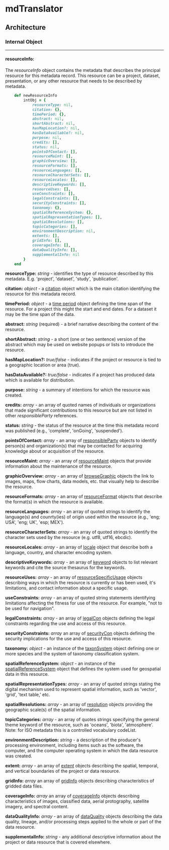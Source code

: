 # mdTranslator

## Architecture

### Internal Object
---
#### resourceInfo:

The *resourceInfo* object contains the metadata that describes the principal resource for this metadata record.  This resource can be a project, dataset, presentation, or any other resource that needs to be described by metadata.

````ruby
    def newResourceInfo
        intObj = {
            resourceType: nil,
            citation: {},
            timePeriod: {},
            abstract: nil,
            shortAbstract: nil,
            hasMapLocation?: nil,
            hasDataAvailable?: nil,
            purpose: nil,
            credits: [],
            status: nil,
            pointsOfContact: [],
            resourceMaint: [],
            graphicOverview: [],
            resourceFormats: [],
            resourceLanguages: [],
            resourceCharacterSets: [],
            resourceLocales: [],
            descriptiveKeywords: [],
            resourceUses: [],
            useConstraints: [],
            legalConstraints: [],
            securityConstraints: [],
            taxonomy: {},
            spatialReferenceSystem: {},
            spatialRepresentationTypes: [],
            spatialResolutions: [],
            topicCategories: [],
            environmentDescription: nil,
            extents: [],
            gridInfo: [],
            coverageInfo: [],
            dataQualityInfo: [],
            supplementalInfo: nil
        }
    end
````

__resourceType:__ *string* - identifies the type of resource described by this metadata. E.g. 'project', 'dataset', 'study', 'publication'.

__citation:__ *object* - a [citation](../mdtranslator/citation.md) object which is the main citation identifying the resource for this metadata record.

__timePeriod:__ *object* - a [time period](../mdtranslator/timePeriod.md) object defining the time span of the resource.  For a project this might the start and end dates.  For a dataset it may be the time span of the data.

__abstract:__ *string* (required) - a brief narrative describing the content of the resource.

__shortAbstract:__ *string* - a short (one or two sentence) version of the abstract which may be used on website popups or lists to introduce the resource.

__hasMapLocation?:__ *true/false* - indicates if the project or resource is tied to a geographic location or area (true).

__hasDataAvailable?:__ *true/false* - indicates if a project has produced data which is available for distribution.

__purpose:__ *string* - a summary of intentions for which the resource was created.

__credits:__ *array* - an array of quoted names of individuals or organizations that made significant contributions to this resource but are not listed in other *responsibleParty* references.

__status:__ *string* - the status of the resource at the time this metadata record was published (e.g., 'complete', 'onGoing', 'suspended').

__pointsOfContact:__ *array* - an array of [responsibleParty](../mdtranslator/responsibleParty.md) objects to identify person(s) and organization(s) that may be contacted for acquiring knowledge about or acquisition of the resource.

__resourceMaint:__ *array* - an array of  [resourceMaint](../mdtranslator/resourceMaint.md) objects that provide information about the maintenance of the resource.

__graphicOverview:__ *array* - an array of [browseGraphic](../mdtranslator/browseGraphic.md) objects the link to images, maps, flow charts, data models, etc. that visually help to describe the resource.

__resourceFormats:__ *array* - an array of [resourceFormat](../mdtranslator/resourceFormat.md) objects that describe the format(s) in which the resource is available.

__resourceLanguages:__ *array* - an array of quoted strings to identify the language(s) and counrty(ies) of origin used within the resource (e.g., 'eng; USA', 'eng; UK', 'esp; MEX').

__resourceCharacterSets:__ *array* - an array of quoted strings to identify the character sets used by the resource (e.g. utf8, utf16, ebcdic).

__resourceLocales:__ *array* - an array of [locale](../mdtranslator/locale.md) object that describe both a language, country, and character encoding system.

__descriptiveKeywords:__ *array* - an array of [keyword](../mdtranslator/keyword.md) objects to list relevant keywords and cite the source thesaurus for the keywords.

__resourceUses:__ *array* - an array of [resourceSpecificUsage](../mdtranslator/resourceSpecificUsage.md) objects describing ways in which the resource is currently or has been used, it's limitations, and contact information about a specific usage.

__useConstraints:__ *array* - an array of quoted string statements identifying limitations affecting the fitness for use of the resource. For example, "not to be used for navigation".

__legalConstraints:__ *array* - an array of [legalCon](../mdtranslator/legalCon.md) objects defining the legal constraints regarding the use and access of this resource.

__securityConstraints:__ *array* an array of [securityCon](../mdtranslator/securityCon.md) objects defining the security implications for the use and access of this resource.

__taxonomy:__ *object* - an instance of the [taxonSystem](../mdtranslator/taxonSystem.md) object defining one or more species and the system of taxonomy classification system.

__spatialReferenceSystem:__ *object* - an instance of the [spatialReferenceSystem](../mdtranslator/spatialReferenceSystem.md) object that defines the system used for geospatial data in this resource.

__spatialRepresentationTypes:__ *array* - an array of quoted strings stating the digital mechanism used to
represent spatial information, such as 'vector', 'grid', 'text table,' etc.

__spatialResolutions:__ *array* - an array of [resolution](../mdtranslator/resolution.md) objects providing the geographic scale(s) of the spatial information.

__topicCategories:__ *array* - an array of quotes strings specifying the general theme keyword of the resource, such as 'oceans', 'biota', 'atmosphere'.  Note: for ISO metadata this is a controlled vocabulary codeList.

__environmentDescription:__ *string* - a description of the producer's processing environment, including items such as the software, the computer, and the computer operating system in which the data resource was created.

__extent:__ *array* - an array of [extent](../mdtranslator/extent.md) objects describing the spatial, temporal, and vertical boundaries of the project or data resource.

__gridInfo:__ *array* an array of [gridInfo](../mdtranslator/gridInfo.md) objects describing characteristics of gridded data files. 

__coverageInfo:__ *array* an array of [coverageInfo](../mdtranslator/coverageInfo.md) objects describing characteristics of images, classified data, aerial protography, satellite imagery, and spectral content.

__dataQualityInfo:__ *array* - an array of [dataQuality](../mdtranslator/dataQuality.md) objects describing the data quality, lineage, and/or processing steps applied to the whole or part of the data resource.

__supplementalInfo:__ *string* - any additional descriptive information about the project or data resource that is covered elsewhere.


